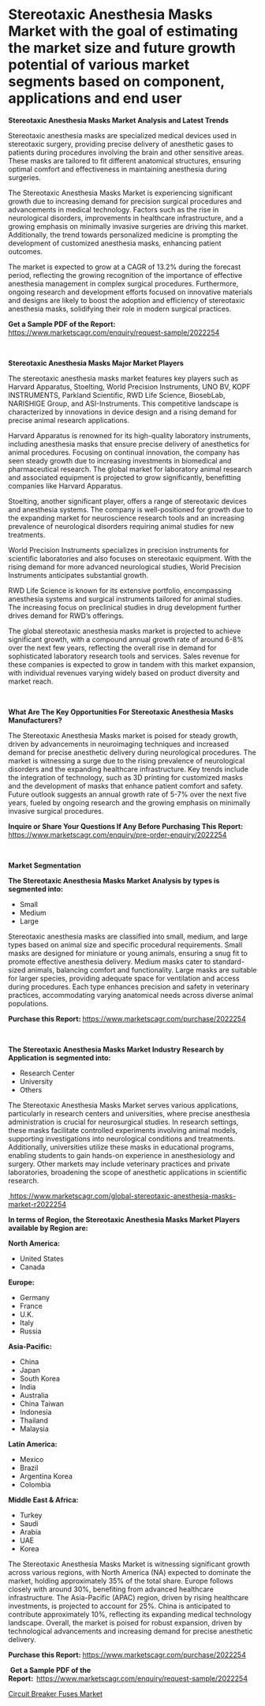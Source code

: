 <p><h1>Stereotaxic Anesthesia Masks Market with the goal of estimating the market size and future growth potential of various market segments based on component, applications and end user</h1></p><p><strong>Stereotaxic Anesthesia Masks Market Analysis and Latest Trends</strong></p>
<p><p>Stereotaxic anesthesia masks are specialized medical devices used in stereotaxic surgery, providing precise delivery of anesthetic gases to patients during procedures involving the brain and other sensitive areas. These masks are tailored to fit different anatomical structures, ensuring optimal comfort and effectiveness in maintaining anesthesia during surgeries. </p><p>The Stereotaxic Anesthesia Masks Market is experiencing significant growth due to increasing demand for precision surgical procedures and advancements in medical technology. Factors such as the rise in neurological disorders, improvements in healthcare infrastructure, and a growing emphasis on minimally invasive surgeries are driving this market. Additionally, the trend towards personalized medicine is prompting the development of customized anesthesia masks, enhancing patient outcomes.</p><p>The market is expected to grow at a CAGR of 13.2% during the forecast period, reflecting the growing recognition of the importance of effective anesthesia management in complex surgical procedures. Furthermore, ongoing research and development efforts focused on innovative materials and designs are likely to boost the adoption and efficiency of stereotaxic anesthesia masks, solidifying their role in modern surgical practices.</p></p>
<p><strong>Get a Sample PDF of the Report:&nbsp;</strong> <a href="https://www.marketscagr.com/enquiry/request-sample/2022254?utm_campaign=3078&utm_medium=2&utm_source=Github&utm_content=ia&utm_term=29032025&utm_id=stereotaxic-anesthesia-masks">https://www.marketscagr.com/enquiry/request-sample/2022254</a></p>
<p>&nbsp;</p>
<p><strong>Stereotaxic Anesthesia Masks Major Market Players</strong></p>
<p><p>The stereotaxic anesthesia masks market features key players such as Harvard Apparatus, Stoelting, World Precision Instruments, UNO BV, KOPF INSTRUMENTS, Parkland Scientific, RWD Life Science, BiosebLab, NARISHIGE Group, and ASI-Instruments. This competitive landscape is characterized by innovations in device design and a rising demand for precise animal research applications.</p><p>Harvard Apparatus is renowned for its high-quality laboratory instruments, including anesthesia masks that ensure precise delivery of anesthetics for animal procedures. Focusing on continual innovation, the company has seen steady growth due to increasing investments in biomedical and pharmaceutical research. The global market for laboratory animal research and associated equipment is projected to grow significantly, benefitting companies like Harvard Apparatus.</p><p>Stoelting, another significant player, offers a range of stereotaxic devices and anesthesia systems. The company is well-positioned for growth due to the expanding market for neuroscience research tools and an increasing prevalence of neurological disorders requiring animal studies for new treatments.</p><p>World Precision Instruments specializes in precision instruments for scientific laboratories and also focuses on stereotaxic equipment. With the rising demand for more advanced neurological studies, World Precision Instruments anticipates substantial growth.</p><p>RWD Life Science is known for its extensive portfolio, encompassing anesthesia systems and surgical instruments tailored for animal studies. The increasing focus on preclinical studies in drug development further drives demand for RWD’s offerings.</p><p>The global stereotaxic anesthesia masks market is projected to achieve significant growth, with a compound annual growth rate of around 6-8% over the next few years, reflecting the overall rise in demand for sophisticated laboratory research tools and services. Sales revenue for these companies is expected to grow in tandem with this market expansion, with individual revenues varying widely based on product diversity and market reach.</p></p>
<p>&nbsp;</p>
<p><strong>What Are The Key Opportunities For Stereotaxic Anesthesia Masks Manufacturers?</strong></p>
<p><p>The Stereotaxic Anesthesia Masks market is poised for steady growth, driven by advancements in neuroimaging techniques and increased demand for precise anesthetic delivery during neurological procedures. The market is witnessing a surge due to the rising prevalence of neurological disorders and the expanding healthcare infrastructure. Key trends include the integration of technology, such as 3D printing for customized masks and the development of masks that enhance patient comfort and safety. Future outlook suggests an annual growth rate of 5-7% over the next five years, fueled by ongoing research and the growing emphasis on minimally invasive surgical procedures.</p></p>
<p><strong>Inquire or Share Your Questions If Any Before Purchasing This Report:</strong> <a href="https://www.marketscagr.com/enquiry/pre-order-enquiry/2022254?utm_campaign=3078&utm_medium=2&utm_source=Github&utm_content=ia&utm_term=29032025&utm_id=stereotaxic-anesthesia-masks">https://www.marketscagr.com/enquiry/pre-order-enquiry/2022254</a></p>
<p>&nbsp;</p>
<p><strong>Market Segmentation</strong></p>
<p><strong>The Stereotaxic Anesthesia Masks Market Analysis by types is segmented into:</strong></p>
<p><ul><li>Small</li><li>Medium</li><li>Large</li></ul></p>
<p><p>Stereotaxic anesthesia masks are classified into small, medium, and large types based on animal size and specific procedural requirements. Small masks are designed for miniature or young animals, ensuring a snug fit to promote effective anesthesia delivery. Medium masks cater to standard-sized animals, balancing comfort and functionality. Large masks are suitable for larger species, providing adequate space for ventilation and access during procedures. Each type enhances precision and safety in veterinary practices, accommodating varying anatomical needs across diverse animal populations.</p></p>
<p><strong>Purchase this Report:&nbsp;</strong><a href="https://www.marketscagr.com/purchase/2022254?utm_campaign=3078&utm_medium=2&utm_source=Github&utm_content=ia&utm_term=29032025&utm_id=stereotaxic-anesthesia-masks">https://www.marketscagr.com/purchase/2022254</a></p>
<p>&nbsp;</p>
<p><strong>The Stereotaxic Anesthesia Masks Market Industry Research by Application is segmented into:</strong></p>
<p><ul><li>Research Center</li><li>University</li><li>Others</li></ul></p>
<p><p>The Stereotaxic Anesthesia Masks Market serves various applications, particularly in research centers and universities, where precise anesthesia administration is crucial for neurosurgical studies. In research settings, these masks facilitate controlled experiments involving animal models, supporting investigations into neurological conditions and treatments. Additionally, universities utilize these masks in educational programs, enabling students to gain hands-on experience in anesthesiology and surgery. Other markets may include veterinary practices and private laboratories, broadening the scope of anesthetic applications in scientific research.</p></p>
<p><a href="https://www.marketscagr.com/global-stereotaxic-anesthesia-masks-market-r2022254?utm_campaign=3078&utm_medium=2&utm_source=Github&utm_content=ia&utm_term=29032025&utm_id=stereotaxic-anesthesia-masks">&nbsp;https://www.marketscagr.com/global-stereotaxic-anesthesia-masks-market-r2022254</a></p>
<p><strong>In terms of Region, the Stereotaxic Anesthesia Masks Market Players available by Region are:</strong></p>
<p>
    <p> <strong> North America: </strong>
        <ul>
            <li>United States</li>
            <li>Canada</li>
        </ul>
        </p> 
    <p> <strong> Europe: </strong>
        <ul>
            <li>Germany</li>
            <li>France</li>
            <li>U.K.</li>
            <li>Italy</li>
            <li>Russia</li>
        </ul>
        </p> 
    <p> <strong> Asia-Pacific: </strong>
        <ul>
            <li>China</li>
            <li>Japan</li>
            <li>South Korea</li>
            <li>India</li>
            <li>Australia</li>
            <li>China Taiwan</li>
            <li>Indonesia</li>
            <li>Thailand</li>
            <li>Malaysia</li>
        </ul>
        </p> 
    <p> <strong> Latin America: </strong>
        <ul>
            <li>Mexico</li>
            <li>Brazil</li>
            <li>Argentina Korea</li>
            <li>Colombia</li>
        </ul>
        </p> 
    <p> <strong> Middle East & Africa: </strong>
        <ul>
            <li>Turkey</li>
            <li>Saudi</li>
            <li>Arabia</li>
            <li>UAE</li>
            <li>Korea</li>
        </ul>
    </p>
    </p>
<p><p>The Stereotaxic Anesthesia Masks Market is witnessing significant growth across various regions, with North America (NA) expected to dominate the market, holding approximately 35% of the total share. Europe follows closely with around 30%, benefiting from advanced healthcare infrastructure. The Asia-Pacific (APAC) region, driven by rising healthcare investments, is projected to account for 25%. China is anticipated to contribute approximately 10%, reflecting its expanding medical technology landscape. Overall, the market is poised for robust expansion, driven by technological advancements and increasing demand for precise anesthetic delivery.</p></p>
<p><strong>Purchase this Report: </strong><a href="https://www.marketscagr.com/purchase/2022254?utm_campaign=3078&utm_medium=2&utm_source=Github&utm_content=ia&utm_term=29032025&utm_id=stereotaxic-anesthesia-masks">https://www.marketscagr.com/purchase/2022254</a></p>
<p>&nbsp;<strong>Get a Sample PDF of the Report:&nbsp;&nbsp;</strong><a href="https://www.marketscagr.com/enquiry/request-sample/2022254?utm_campaign=3078&utm_medium=2&utm_source=Github&utm_content=ia&utm_term=29032025&utm_id=stereotaxic-anesthesia-masks">https://www.marketscagr.com/enquiry/request-sample/2022254</a></p>
<p><strong></strong></p>
<p><p><a href="https://github.com/darenph8er/Market-Research-Report-List-1/blob/main/circuit-breaker-fuses-market.md?utm_campaign=3078&utm_medium=2&utm_source=Github&utm_content=ia&utm_term=29032025&utm_id=stereotaxic-anesthesia-masks">Circuit Breaker Fuses Market</a></p></p>